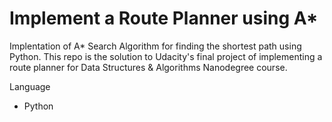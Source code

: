 # Implement a Route Planner using A*
Implentation of A* Search Algorithm for finding the shortest path using Python.
This repo is the solution to Udacity's final project of implementing a route planner for Data Structures & Algorithms Nanodegree course.

Language
- Python